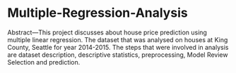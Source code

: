 # Multiple-Regression-Analysis
Abstract—This project discusses about house price prediction using multiple linear regression. The dataset that was analysed on houses at King County, Seattle for year 2014-2015. The steps that were involved in analysis are dataset description, descriptive statistics, preprocessing, Model Review Selection and prediction.
